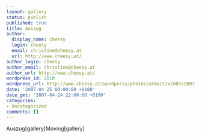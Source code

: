 ```yaml
---
layout: gallery
status: publish
published: true
title: Auszug
author:
  display_name: cheesy
  login: cheesy
  email: christine@cheesy.at
  url: http://www.cheesy.at/
author_login: cheesy
author_email: christine@cheesy.at
author_url: http://www.cheesy.at/
wordpress_id: 2010
wordpress_url: http://www.cheesy.at/wordpress/photos/arbeit/x2007/2007-04-25/
date: '2007-04-25 00:00:00 +0100'
date_gmt: '2007-04-24 22:00:00 +0100'
categories:
- Uncategorized
comments: []
---
```

<!--:de-->Auszug[gallery]<!--:--><!--:en-->Moving[gallery]<!--:-->

